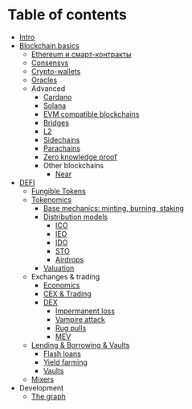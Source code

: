 # Table of contents

* [Intro](README.md)
* [Blockchain basics](blokchein-i-bitcoin.md)
  - [Ethereum и смарт-контракты](ethereum.md)
  - [Consensys](consensys.md)
  - [Crypto-wallets](wallets.md)
  - [Oracles](oracles.md)
  - Advanced
    * [Cardano](cardano.md)
    * [Solana](solana.md)
    * [EVM compatible blockchains](evm.md)
    * [Bridges](bridges.md)
    * [L2](l2.md)
    * [Sidechains](sidechains.md)
    * [Parachains](parachains.md)
    * [Zero knowledge proof](zero.md)
    * Other blockchains
      - [Near](near.md)
* [DEFI](defi.md)
  - [Fungible Tokens](tokens.md)
  - [Tokenomics](tokenomics.md)
    * [Base mechanics: minting, burning, staking](token_mechanics.md)
    * [Distribution models](distribution.md)
      - [ICO](ico.md)
      - [IEO](ieo.md)
      - [IDO](ido.md)
      - [STO](sto.md)
      - [Airdrops](airdrops.md)
    * [Valuation](valuation.md)
  - Exchanges & trading
    * [Economics](economics.md)
    * [CEX & Trading](trading.md)
    * [DEX](dex.md)
      - [Impermanent loss](impermanent-loss.md)
      - [Vampire attack](vampire.md)
      - [Rug pulls](rug-pulls.md)
      - [MEV](mev.md)
  - [Lending & Borrowing & Vaults](lending.md)
    * [Flash loans](flash.md)
    * [Yield farming](yield.md)
    * [Vaults](vaults.md)
  - [Mixers](mixers.md)
* Development
  - [The graph](graph.md)
